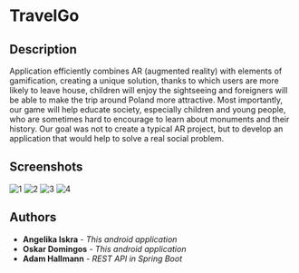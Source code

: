 # TravelGo

## Description

Application efficiently combines AR (augmented reality) with elements of gamification, creating a unique solution, thanks to which users are more likely to leave house, children will enjoy the sightseeing and foreigners will be able to make the trip around Poland more attractive. Most importantly, our game will help educate society, especially children and young people, who are sometimes hard to encourage to learn about monuments and their history. Our goal was not to create a typical AR project, but to develop an application that would help to solve a real social problem.

## Screenshots

![1](https://raw.githubusercontent.com/angelikaiskra/TravelGo/master/images/1.png)
![2](https://raw.githubusercontent.com/angelikaiskra/TravelGo/master/images/2.png)
![3](https://raw.githubusercontent.com/angelikaiskra/TravelGo/master/images/3.png)
![4](https://raw.githubusercontent.com/angelikaiskra/TravelGo/master/images/4.png)

## Authors

* **Angelika Iskra** - *This android application*
* **Oskar Domingos** - *This android application*
* **Adam Hallmann** - *REST API in Spring Boot*